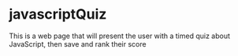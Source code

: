 # javascriptQuiz
This is a web page that will present the user with a timed quiz  about JavaScript, then save and rank their score
